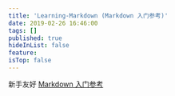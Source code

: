 ```yaml
---
title: 'Learning-Markdown (Markdown 入门参考)'
date: 2019-02-26 16:46:00
tags: []
published: true
hideInList: false
feature: 
isTop: false
---
```

新手友好 [Markdown 入门参考](https://xianbai.me/learn-md/index.html)